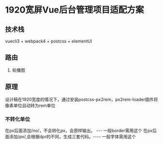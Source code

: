 # 1920宽屏Vue后台管理项目适配方案

## 技术栈
vuecli3 + webpack4 + postcss + elementUI

## 路由
1. 轮播图

## 原理
设计稿在1920宽度的情况下，通过安装postcss-px2rem，px2rem-loader插件将像素单位自动转为rem单位

### 不转化单位
在px后面添加/*no*/，不会转化px，会原样输出。 --- 一般border需用这个
在px后面添加/*px*/,会根据dpr的不同，生成三套代码。---- 一般字体需用这个
